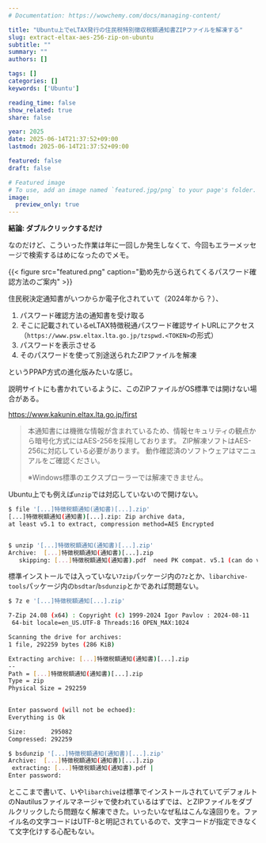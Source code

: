 ```yaml
---
# Documentation: https://wowchemy.com/docs/managing-content/

title: "Ubuntu上でeLTAX発行の住民税特別徴収税額通知書ZIPファイルを解凍する"
slug: extract-eltax-aes-256-zip-on-ubuntu
subtitle: ""
summary: ""
authors: []

tags: []
categories: []
keywords: ['Ubuntu']

reading_time: false
show_related: true
share: false

year: 2025
date: 2025-06-14T21:37:52+09:00
lastmod: 2025-06-14T21:37:52+09:00

featured: false
draft: false

# Featured image
# To use, add an image named `featured.jpg/png` to your page's folder.
image:
  preview_only: true
---
```


**結論: ダブルクリックするだけ**

なのだけど、こういった作業は年に一回しか発生しなくて、今回もエラーメッセージで検索するはめになったのでメモ。

{{< figure src="featured.png" caption="勤め先から送られてくるパスワード確認方法のご案内" >}}

住民税決定通知書がいつからか電子化されていて（2024年から？）、

1. パスワード確認方法の通知書を受け取る
2. そこに記載されているeLTAX特徴税通パスワード確認サイトURLにアクセス（`https://www.psw.eltax.lta.go.jp/tzspwd.<TOKEN>`の形式）
3. パスワードを表示させる
4. そのパスワードを使って別途送られたZIPファイルを解凍

というPPAP方式の進化版みたいな感じ。

説明サイトにも書かれているように、このZIPファイルがOS標準では開けない場合がある。

https://www.kakunin.eltax.lta.go.jp/first
> 本通知書には機微な情報が含まれているため、情報セキュリティの観点から暗号化方式にはAES-256を採用しております。
> ZIP解凍ソフトはAES-256に対応している必要があります。
> 動作確認済のソフトウェアはマニュアルをご確認ください。
> 
>   ※Windows標準のエクスプローラーでは解凍できません。

Ubuntu上でも例えば`unzip`では対応していないので開けない。

```bash
$ file '[...]特徴税額通知(通知書)[...].zip'
[...]特徴税額通知(通知書)[...].zip: Zip archive data,
at least v5.1 to extract, compression method=AES Encrypted


$ unzip '[...]特徴税額通知(通知書)[...].zip'
Archive:  [...]特徴税額通知(通知書)[...].zip
   skipping: [...]特徴税額通知(通知書).pdf  need PK compat. v5.1 (can do v4.6)
```

標準インストールでは入っていない`7zip`パッケージ内の`7z`とか、`libarchive-tools`パッケージ内の`bsdtar`/`bsdunzip`とかであれば問題ない。

```bash
$ 7z e '[...]特徴税額通知[...].zip'

7-Zip 24.08 (x64) : Copyright (c) 1999-2024 Igor Pavlov : 2024-08-11
 64-bit locale=en_US.UTF-8 Threads:16 OPEN_MAX:1024

Scanning the drive for archives:
1 file, 292259 bytes (286 KiB)

Extracting archive: [...]特徴税額通知(通知書)[...].zip
--
Path = [...]特徴税額通知(通知書)[...].zip
Type = zip
Physical Size = 292259

    
Enter password (will not be echoed):
Everything is Ok

Size:       295082
Compressed: 292259
```

```bash
$ bsdunzip '[...]特徴税額通知(通知書)[...].zip'
Archive:  [...]特徴税額通知(通知書)[...].zip
 extracting: [...]特徴税額通知(通知書).pdf |
Enter password: 
```

とここまで書いて、いや`libarchive`は標準でインストールされていてデフォルトのNautilusファイルマネージャで使われているはずでは、とZIPファイルをダブルクリックしたら問題なく解凍できた。いったいなぜ私はこんな遠回りを。ファイル名の文字コードはUTF-8と明記されているので、文字コードが指定できなくて文字化けする心配もない。
